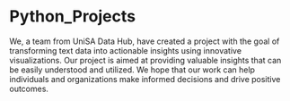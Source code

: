 # Python_Projects
We, a team from UniSA Data Hub, have created a project with the goal of transforming text data into actionable insights using innovative visualizations. Our project is aimed at providing valuable insights that can be easily understood and utilized. We hope that our work can help individuals and organizations make informed decisions and drive positive outcomes.

